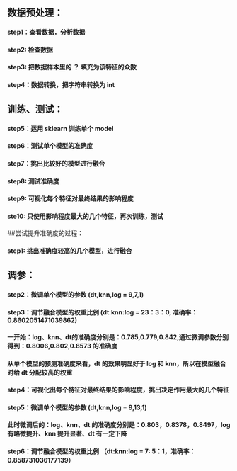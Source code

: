 ## 数据预处理：
#### step1：查看数据，分析数据
#### step2: 检查数据
#### step3: 把数据样本里的 ？ 填充为该特征的众数
#### step4：数据转换，把字符串转换为 int
## 训练、测试：
#### step5：运用 sklearn 训练单个 model
#### step6：测试单个模型的准确度
#### step7：挑出比较好的模型进行融合
#### step8: 测试准确度
#### step9: 可视化每个特征对最终结果的影响程度
#### ste10: 只使用影响程度最大的几个特征，再次训练，测试

##尝试提升准确度的过程：
#### step1: 挑出准确度较高的几个模型，进行融合
## 调参：
#### step2：微调单个模型的参数 (dt,knn,log = 9,7,1)
#### step3：调节融合模型的权重比例 (dt:knn:log = 23：3：0, 准确率： 0.8602051471039862)
#### 一开始：log、knn、dt的准确度分别是：0.785,0.779,0.842,通过微调参数分别得到：0.8006,0.802,0.8573 的准确度
#### 从单个模型的预测准确度来看，dt 的效果明显好于 log 和 knn，所以在模型融合时给 dt 分配较高的权重
#### step4：可视化出每个特征对最终结果的影响程度，挑出决定作用最大的几个特征
#### step5：微调单个模型的参数 (dt,knn,log = 9,13,1)
#### 此时微调后的：log、knn、dt 的准确度分别是：0.803，0.8378，0.8497，log 有略微提升、knn 提升显著、dt 有一定下降
#### step6：调节融合模型的权重比例 （dt:knn:log = 7: 5：1，准确率：0.858731036177139）
